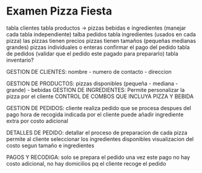 # Examen Pizza Fiesta



tabla clientes
tabla productos -> pizzas bebidas e ingredientes (manejar cada tabla independiente)
talba pedidos
tabla ingredientes (usados en cada pizza)
las pizzas tienen precios
pizzas tienen tamaños (pequeñas medianas grandes)
pizzas individuales o enteras
confirmar el pago del pedido
tabla de pedidos (validar que el pedido este pagado para prepararlo)
tabla inventario?



GESTION DE CLIENTES: nombre - numero de contacto - direccion

GESTION DE PRODUCTOS: pizzas disponibles (pequeña - mediana - grande) - bebidas
GESTION DE INGREDIENTES: Permite personalizar la pizza por el cliente
CONTROL DE COMBOS QUE INCLUYA PIZZA Y BEBIDA



GESTION DE PEDIDOS: cliente realiza pedido que se procesa despues del pago
hora de recogida indicada por el cliente
puede añadir ingrediente extra por costo adicional


DETALLES DE PEDIDO: detallar el proceso de preparacion de cada pizza
permite al cliente seleccionar los ingredientes disponibles
visualizacion del costo segun tamaño e ingredientes



PAGOS Y RECODIGA: solo se prepara el pedido una vez este pago
no hay costo adicional, no hay domicilios pq el cliente recoge el pedido
